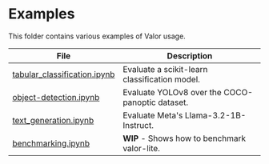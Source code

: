 # Examples

This folder contains various examples of Valor usage.

| File | Description |
| --- | --- |
| [tabular_classification.ipynb](tabular_classification.ipynb) | Evaluate a scikit-learn classification model. |
| [object-detection.ipynb](object_detection.ipynb) | Evaluate YOLOv8 over the COCO-panoptic dataset. |
| [text_generation.ipynb](text_generation.ipynb) | Evaluate Meta's Llama-3.2-1B-Instruct. |
| [benchmarking.ipynb](benchmarking.ipynb) | **WIP** - Shows how to benchmark valor-lite. |